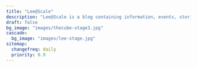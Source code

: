 ```yaml
---
title: "Lee@Scale"
description: "Lee@Scale is a blog containing information, events, stories, articles, and publications by and about Lee Atchison."
draft: false
bg_image: "images/thecube-stage3.jpg"
cascade:
  bg_image: "images/lee-stage.jpg"
sitemap:
  changefreq: daily
  priority: 0.9
---
```

